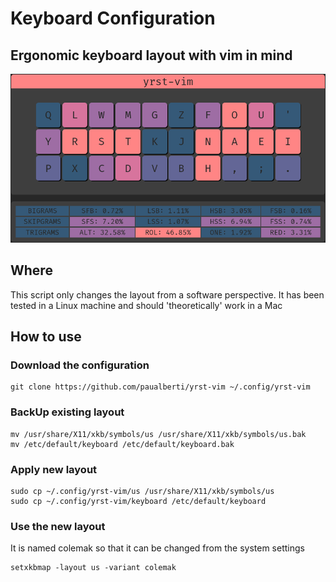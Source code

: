 # Keyboard Configuration
## Ergonomic keyboard layout with vim in mind
![Alt text](yrst-analysis.png)
## Where
This script only changes the layout from a software perspective. It has been tested in a Linux machine and should 'theoretically' work in a Mac
## How to use
### Download the configuration
```
git clone https://github.com/paualberti/yrst-vim ~/.config/yrst-vim
```
### BackUp existing layout
```
mv /usr/share/X11/xkb/symbols/us /usr/share/X11/xkb/symbols/us.bak
mv /etc/default/keyboard /etc/default/keyboard.bak
```
### Apply new layout
```
sudo cp ~/.config/yrst-vim/us /usr/share/X11/xkb/symbols/us
sudo cp ~/.config/yrst-vim/keyboard /etc/default/keyboard
```
### Use the new layout
It is named colemak so that it can be changed from the system settings
```
setxkbmap -layout us -variant colemak
```
